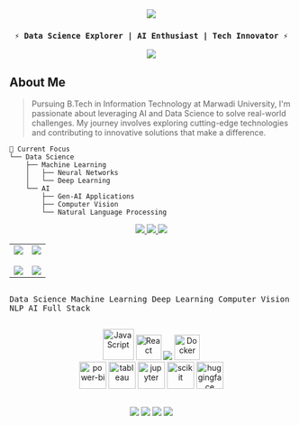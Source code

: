 <div align="center">
  <img src="https://capsule-render.vercel.app/api?type=venom&height=200&text=Kenil%20Kavar&fontSize=60&color=0:8A2BE2,100:6A5ACD&stroke=6A5ACD&fontColor=FFFFFF"/>
</div>

<h3 align="center">
  <code>⚡ Data Science Explorer | AI Enthusiast | Tech Innovator ⚡</code>
</h3>

<div align="center">
  <img src="https://readme-typing-svg.herokuapp.com?font=JetBrains+Mono&size=25&duration=4000&pause=1000&color=8A2BE2&center=true&vCenter=true&width=600&height=100&lines=Building+Intelligent+Solutions;Transforming+Data+into+Insights;Creating+Impact+through+Innovation"/>
</div>

## About Me

> Pursuing B.Tech in Information Technology at Marwadi University, I'm passionate about leveraging AI and Data Science to solve real-world challenges. My journey involves exploring cutting-edge technologies and contributing to innovative solutions that make a difference.

```text
🎯 Current Focus
└── Data Science
    ├── Machine Learning
    │   ├── Neural Networks
    │   └── Deep Learning
    └── AI 
        ├── Gen-AI Applications
        ├── Computer Vision
        └── Natural Language Processing
```

<p align="center">
  <a href="https://github.com/Kenil-kavar">
    <img src="https://custom-icon-badges.demolab.com/badge/-My%20Repos-624ad1?style=flat-square&logo=repo&logoColor=white"/>
  </a>
  <a href="mailto:kenilkavar@gmail.com">
    <img src="https://custom-icon-badges.demolab.com/badge/-Contact%20Me-624ad1?style=flat-square&logo=mail&logoColor=white"/>
  </a>
  <img src="https://custom-icon-badges.demolab.com/badge/dynamic/json?logo=graph&logoColor=fff&color=624ad1&label=Commits&query=%24.totalContributions&url=https%3A%2F%2Fstreak-stats.demolab.com%2F%3Fuser%3DKenil-kavar%26type%3Djson"/>
</p>

<table align="center">
<tr border="none">
<td width="50%" align="center">
  <img src="https://github-readme-stats.vercel.app/api?username=Kenil-kavar&theme=radical&show_icons=true&count_private=true&hide_border=true&border_radius=20&bg_color=0d1117&title_color=C9D1D9&text_color=8B949E&icon_color=703ee5&ring_color=703ee5"/>
  <br><br>
  <img src="https://streak-stats.demolab.com?user=Kenil-kavar&theme=radical&hide_border=true&border_radius=20&background=0d1117&ring=703ee5&fire=703ee5&currStreakLabel=C9D1D9"/>
</td>
<td width="50%" align="center">
  <img src="https://github-readme-activity-graph.vercel.app/graph?username=Kenil-kavar&custom_title=Contribution%20Graph&bg_color=0d1117&color=703ee5&line=703ee5&point=C9D1D9&area_color=703ee5&title_color=C9D1D9&area=true&hide_border=true&radius=16"/>
    <br><br>
<img src="https://github-readme-stats.vercel.app/api/top-langs/?username=Kenil-kavar&theme=midnight-purple&layout=compact&hide_border=true&bg_color=0d1117&title_color=703ee5&text_color=8B949E"/>
</td>
</tr>
</table>

<h2></h2>

<kbd align="center">
<kbd>Data Science</kbd> 
<kbd>Machine Learning</kbd>
<kbd>Deep Learning</kbd>
<kbd>Computer Vision</kbd>
<kbd>NLP</kbd>
<kbd>AI</kbd>
<kbd>Full Stack</kbd>
</kbd>

<h2></h2>

<div align="center">
   <img alt="JavaScript" width="55" height="55" src="https://raw.githubusercontent.com/HighAmbition211/HighAmbition211/auxiliary/languages/javascript.svg" />
   <img alt="React" width="45" height="45" src="https://raw.githubusercontent.com/HighAmbition211/HighAmbition211/auxiliary/libraries/react.svg" />
  <img src="https://skillicons.dev/icons?i=python,tensorflow,git,vscode&theme=dark&perline=7" />
  <img alt="Docker" width="45" height="45" src="https://raw.githubusercontent.com/HighAmbition211/HighAmbition211/auxiliary/tools/docker.svg" />
</div>

<div align="center">
  <a href="https://powerbi.microsoft.com/"><img width="48" height="48" src="https://img.icons8.com/color/48/power-bi.png" alt="power-bi"/></a>
  <a href="https://www.tableau.com/"><img width="48" height="48" src="https://img.icons8.com/color/48/tableau-software.png" alt="tableau"/></a>
  <a href="https://jupyter.org/"><img width="48" height="48" src="https://cdn.jsdelivr.net/gh/devicons/devicon/icons/jupyter/jupyter-original.svg" alt="jupyter"/></a>
  <a href="https://scikit-learn.org/"><img width="48" height="48" src="https://upload.wikimedia.org/wikipedia/commons/0/05/Scikit_learn_logo_small.svg" alt="scikit"/></a>
  <a href="https://huggingface.co/"><img width="48" height="48" src="https://huggingface.co/front/assets/huggingface_logo-noborder.svg" alt="huggingface"/></a>
</div>

<h2></h2>

<div align="center">
  <a href="https://twitter.com/KenilKavar"><img src="https://img.shields.io/badge/Twitter-000000?style=for-the-badge&logo=x&logoColor=white"/></a>
  <a href="https://github.com/Kenil-kavar"><img src="https://img.shields.io/badge/GitHub-000000?style=for-the-badge&logo=github&logoColor=white"/></a>
  <a href="https://www.linkedin.com/in/kenil-kavar-957744256/"><img src="https://img.shields.io/badge/LinkedIn-000000?style=for-the-badge&logo=linkedin&logoColor=white"/></a>
  <a href="https://www.instagram.com/kenilkavar5/"><img src="https://img.shields.io/badge/Instagram-000000?style=for-the-badge&logo=instagram&logoColor=white"/></a>
</div>
